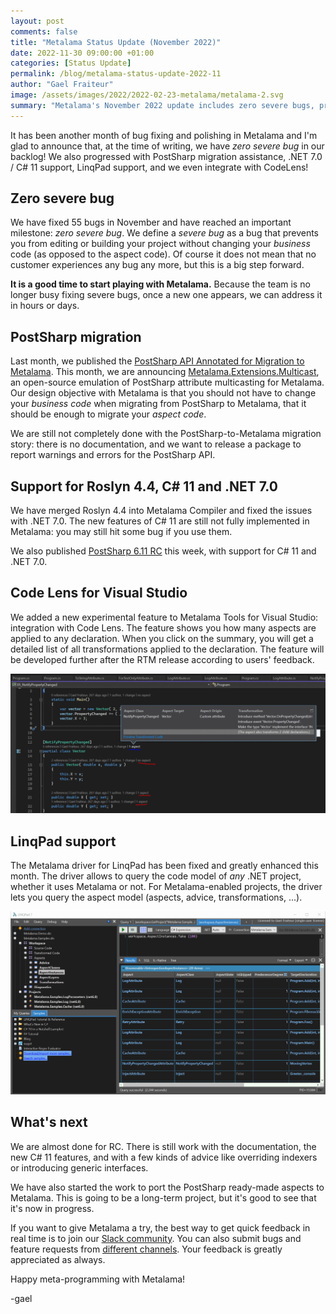 ```yaml
---
layout: post 
comments: false
title: "Metalama Status Update (November 2022)"
date: 2022-11-30 09:00:00 +01:00
categories: [Status Update]
permalink: /blog/metalama-status-update-2022-11
author: "Gael Fraiteur"
image: /assets/images/2022/2022-02-23-metalama/metalama-2.svg
summary: "Metalama's November 2022 update includes zero severe bugs, progress in PostSharp migration, .NET 7.0 / C# 11 support, LinqPad support, and integration with CodeLens. Work on documentation and new C# 11 features continues. "
---
```


It has been another month of bug fixing and polishing in Metalama and I'm glad to announce that, at the time of writing, we have _zero severe bug_ in our backlog! We also progressed with PostSharp migration assistance, .NET 7.0 / C# 11 support, LinqPad support, and we even integrate with CodeLens!

## Zero severe bug

We have fixed 55 bugs in November and have reached an important milestone: _zero severe bug_. We define a _severe bug_ as a bug that prevents you from editing or building your project without changing your _business_ code (as opposed to the aspect code). Of course it does not mean that no customer experiences any bug any more, but this is a big step forward.

__It is a good time to start playing with Metalama.__ Because the team is no longer busy fixing severe bugs, once a new one appears, we can address it in hours or days.


## PostSharp migration

Last month, we published the [PostSharp API Annotated for Migration to Metalama](https://doc.postsharp.net/metalama/migration-api). This month, we are announcing [Metalama.Extensions.Multicast](https://github.com/postsharp/Metalama.Extensions/tree/master/src/Metalama.Extensions.Multicast), an open-source emulation of PostSharp attribute multicasting for Metalama. Our design objective with Metalama is that you should not have to change your _business code_ when migrating from PostSharp to Metalama, that it should be enough to migrate your _aspect code_.

We are still not completely done with the PostSharp-to-Metalama migration story: there is no documentation, and we want to release a package to report warnings and errors for the PostSharp API.

## Support for Roslyn 4.4, C# 11 and .NET 7.0

We have merged Roslyn 4.4 into Metalama Compiler and fixed the issues with .NET 7.0. The new features of C# 11 are still not fully implemented in Metalama: you may still hit some bug if you use them.

We also published [PostSharp 6.11 RC](/post/postsharp-6-11-rc) this week, with support for C# 11 and .NET 7.0.

## Code Lens for Visual Studio

We added a new experimental feature to Metalama Tools for Visual Studio: integration with Code Lens. The feature shows you how many aspects are applied to any declaration. When you click on the summary, you will get a detailed list of all transformations applied to the declaration. The feature will be developed further after the RTM release according to users' feedback.

![CodeLens screenshot](/assets/images/2022/2022-11-30-metalama/codelens.png#unzoom150)


## LinqPad support

The Metalama driver for LinqPad has been fixed and greatly enhanced this month. The driver allows to query the code model of _any_ .NET project, whether it uses Metalama or not. For Metalama-enabled projects, the driver lets you query the aspect model (aspects, advice, transformations, ...).

![LinqPad screenshot](/assets/images/2022/2022-11-30-metalama/linqpad.png#unzoom200)


## What's next

We are almost done for RC. There is still work with the documentation, the new C# 11 features, and with a few kinds of advice like overriding indexers or introducing generic interfaces.

We have also started the work to port the PostSharp ready-made aspects to Metalama. This is going to be a long-term project, but it's good to see that it's now in progress.

If you want to give Metalama a try, the best way to get quick feedback in real time is to join our [Slack community](https://www.postsharp.net/slack). You can also submit bugs and feature requests from [different channels](https://www.postsharp.net/metalama/support). Your feedback is greatly appreciated as always.


Happy meta-programming with Metalama!

-gael

